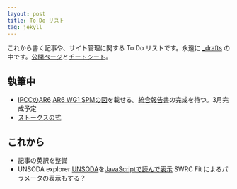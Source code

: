 ```yaml
---
layout: post
title: To Do リスト
tag: jekyll
---
```

これから書く記事や、サイト管理に関する To Do リストです。永遠に [_drafts](https://github.com/sekika/sekika.github.io/tree/master/_drafts) の中です。[公開ページ](http://sekika.github.io)と[チートシート](http://sekika.github.io/2015/10/12/cheetsheet/)。

## 執筆中
- [IPCCのAR6](ipcc-ar6.md) [AR6 WG1 SPMの図](https://www.ipcc.ch/report/ar6/wg1/)を載せる。[統合報告書](https://www.ipcc.ch/reports/)の完成を待つ。3月完成予定
- [ストークスの式](Stokes.md)

## これから
- 記事の英訳を整備
- UNSODA explorer [UNSODA](https://data.nal.usda.gov/dataset/unsoda-20-unsaturated-soil-hydraulic-database-database-and-program-indirect-methods-estimating-unsaturated-hydraulic-properties)を[JavaScriptで読んで表示](http://pgcenter.web.fc2.com/contents/javascript_mdb.html) SWRC Fit によるパラメータの表示もする？

